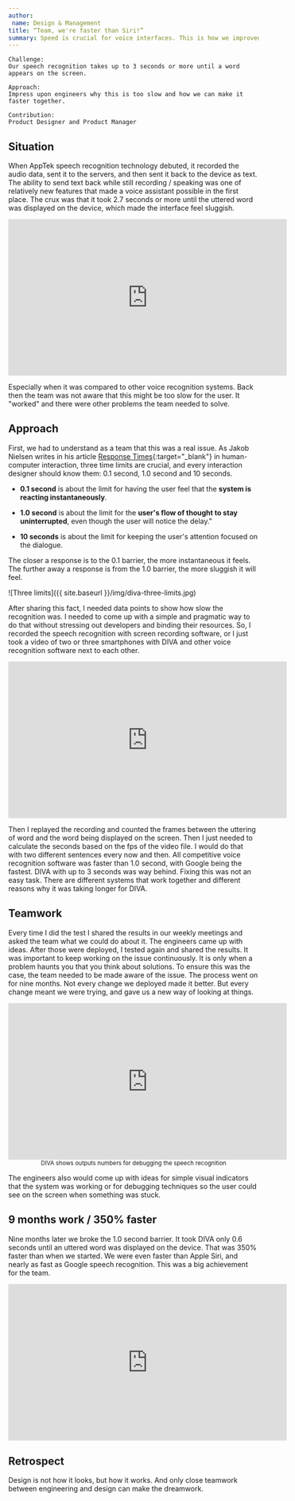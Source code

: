 ```yaml
---
author:
 name: Design & Management
title: “Team, we're faster than Siri!”
summary: Speed is crucial for voice interfaces. This is how we improved our speed by 350%.
---
```


```
Challenge:
Our speech recognition takes up to 3 seconds or more until a word appears on the screen.

Approach:
Impress upon engineers why this is too slow and how we can make it faster together.

Contribution:
Product Designer and Product Manager
```

## Situation
When AppTek speech recognition technology debuted, it recorded the audio data, sent it to the servers, and then sent it back to the device as text. The ability to send text back while still recording / speaking was one of relatively new features that made a voice assistant possible in the first place. The crux was that it took 2.7 seconds or more until the uttered word was displayed on the device, which made the interface feel sluggish. 


<iframe width="560" height="315" src="https://www.youtube.com/embed/wkhvE5JUb60?rel=0&amp;controls=0&amp;showinfo=0" frameborder="0" allowfullscreen></iframe>

Especially when it was compared to other voice recognition systems. Back then the team was not aware that this might be too slow for the user. It "worked" and there were other problems the team needed to solve.

## Approach
First, we had to understand as a team that this was a real issue. As Jakob Nielsen writes in his article [Response Times](https://www.nngroup.com/articles/response-times-3-important-limits/){:target="_blank"} in human-computer interaction, three time limits are crucial, and every interaction designer should know them: 0.1 second, 1.0 second and 10 seconds.

- **0.1 second** is about the limit for having the user feel that the **system is reacting instantaneously**.

- **1.0 second** is about the limit for the **user's flow of thought to stay uninterrupted**, even though the user will notice the delay."

- **10 seconds** is about the limit for keeping the user's attention focused on the dialogue. 

The closer a response is to the 0.1 barrier, the more instantaneous it feels. The further away a response is from the 1.0 barrier, the more sluggish it will feel.

![Three limits]({{ site.baseurl }}/img/diva-three-limits.jpg)

After sharing this fact, I needed data points to show how slow the recognition was. I needed to come up with a simple and pragmatic way to do that without stressing out developers and binding their resources. So, I recorded the speech recognition with screen recording software, or I just took a video of two or three smartphones with DIVA and other voice recognition software next to each other. 

<iframe width="560" height="315" src="https://www.youtube.com/embed/ShbxG8ICIZ4?rel=0&amp;showinfo=0" frameborder="0" allowfullscreen></iframe>

Then I replayed the recording and counted the frames between the uttering of word and the word being displayed on the screen. Then I just needed to calculate the seconds based on the fps of the video file. I would do that with two different sentences every now and then. All competitive voice recognition software was faster than 1.0 second, with Google being the fastest. DIVA with up to 3 seconds was way behind. Fixing this was not an easy task. There are different systems that work together and different reasons why it was taking longer for DIVA.

## Teamwork
Every time I did the test I shared the results in our weekly meetings and asked the team what we could do about it. The engineers came up with ideas. After those were deployed, I tested again and shared the results. It was important to keep working on the issue continuously. It is only when a problem haunts you that you think about solutions. To ensure this was the case, the team needed to be made aware of the issue. The process went on for nine months. Not every change we deployed made it better. But every change meant we were trying, and gave us a new way of looking at things. 

<iframe width="560" height="315" src="https://www.youtube.com/embed/l1FXgdjkP70?rel=0&amp;showinfo=0" frameborder="0" allowfullscreen></iframe><small><center>DIVA shows outputs numbers for debugging the speech recognition</center></small>

The engineers also would come up with ideas for simple visual indicators that the system was working or for debugging techniques so the user could see on the screen when something was stuck. 

## 9 months work / 350% faster
Nine months later we broke the 1.0 second barrier. It took DIVA only 0.6 seconds until an uttered word was displayed on the device. That was 350% faster than when we started. We were even faster than Apple Siri, and nearly as fast as Google speech recognition. This was a big achievement for the team.

<iframe width="560" height="315" src="https://www.youtube.com/embed/Z8zWNs3hvTw?rel=0&amp;showinfo=0" frameborder="0" allowfullscreen></iframe>

## Retrospect
Design is not how it looks, but how it works. And only close teamwork between engineering and design can make the dreamwork.